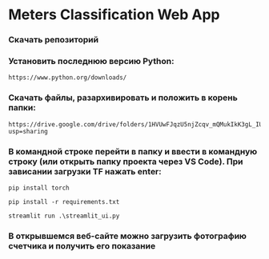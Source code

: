 # Meters Classification Web App

### Скачать репозиторий

### Установить последнюю версию Python:
```
https://www.python.org/downloads/
```

### Скачать файлы, разархивировать и положить в корень папки:
```
https://drive.google.com/drive/folders/1HVUwFJqzU5njZcqv_mQMukIkK3gL_IUM?usp=sharing
```

### В командной строке перейти в папку и ввести в командную строку (или открыть папку проекта через VS Code). При зависании загрузки TF нажать enter:
```
pip install torch
```
```
pip install -r requirements.txt
```
```
streamlit run .\streamlit_ui.py
```

### В открывшемся веб-сайте можно загрузить фотографию счетчика и получить его показание 

